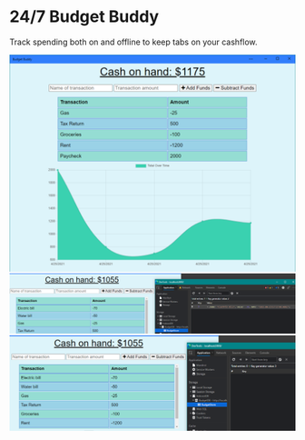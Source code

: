 # 24/7 Budget Buddy
Track spending both on and offline to keep tabs on your cashflow.

<img alt="Freshly loaded app." src="./public/images/home-page.PNG"/>

<img alt="App when in offline mode." src="./public/images/Offline-mode.PNG"/>

<img alt="Newly added transaction added." src="./public/images/back-online.PNG"/>

